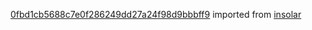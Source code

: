 [0fbd1cb5688c7e0f286249dd27a24f98d9bbbff9](https://github.com/insolar/insolar/commit/0fbd1cb5688c7e0f286249dd27a24f98d9bbbff9) imported from [insolar](https://github.com/insolar/insolar)
